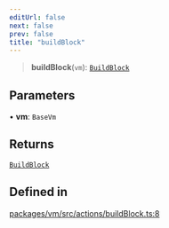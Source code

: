 ```yaml
---
editUrl: false
next: false
prev: false
title: "buildBlock"
---
```


> **buildBlock**(`vm`): [`BuildBlock`](/reference/tevm/vm/type-aliases/buildblock/)

## Parameters

• **vm**: `BaseVm`

## Returns

[`BuildBlock`](/reference/tevm/vm/type-aliases/buildblock/)

## Defined in

[packages/vm/src/actions/buildBlock.ts:8](https://github.com/qbzzt/tevm-monorepo/blob/main/packages/vm/src/actions/buildBlock.ts#L8)
